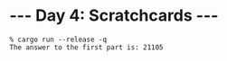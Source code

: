 # --- Day 4: Scratchcards ---

```
% cargo run --release -q
The answer to the first part is: 21105
```
